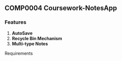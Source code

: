 ## COMP0004 Coursework-NotesApp

### Features

1. **AutoSave**
2. **Recycle Bin Mechanism**
3. **Multi-type Notes**


Requirements